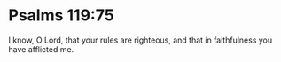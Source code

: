# Psalms 119:75

I know, O Lord, that your rules are righteous, and that in faithfulness you have afflicted me.
